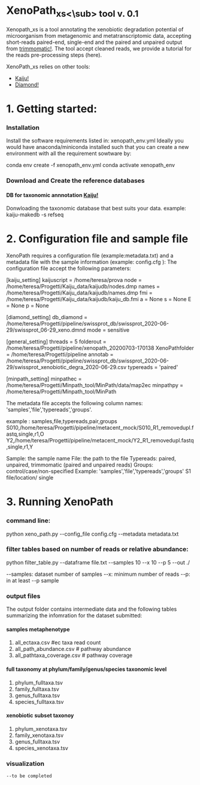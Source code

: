 # XenoPath<sub>xs<\sub> tool v. 0.1

Xenopath_xs is a tool annotating the xenobiotic degradation potential of microorganism from metagenomic and metatranscriptomic data, accepting short-reads paired-end, single-end and the paired and unpaired output from [trimmomatic!](http://www.usadellab.org/cms/?page=trimmomatic).
The tool accept cleaned reads, we provide a tutorial for the reads pre-processing steps (here).

XenoPath_xs relies on other tools:
 - [Kaiju!](https://github.com/bioinformatics-centre/kaiju)
 - [Diamond!](https://github.com/bbuchfink/diamond)





# 1. Getting started: 

### Installation 
Install the software requirements listed in: xenopath_env.yml
Ideally you would have anaconda/miniconda installed such that you can create a new environment with all the requirement sowtware 
by: 

conda env create -f xenopath_env.yml
conda activate xenopath_env

### Download and Create the reference databases

#### DB for taxonomic annnotation [Kaiju!](https://github.com/bioinformatics-centre/kaiju)

Donwloading the taxonomic database that best suits your data. 
example: 
    kaiju-makedb -s refseq 
    

# 2. Configuration file and sample file
XenoPath requires a configuration file (example:metadata.txt) and a metadata file with the sample information (example: config.cfg ): 
The configuration file accept the following parameters: 

\[kaiju_setting]
kaijuscript = /home/teresa/prova
node = /home/teresa/Progetti/Kaiju_data/kaijudb/nodes.dmp
names = /home/teresa/Progetti/Kaiju_data/kaijudb/names.dmp
fmi =  /home/teresa/Progetti/Kaiju_data/kaijudb/kaiju_db.fmi
a = None
s = None
E = None
p = None

\[diamond_setting]
db_diamond = /home/teresa/Progetti/pipeline/swissprot_db/swissprot_2020-06-29/swissprot_06-29_xeno.dmnd
mode = sensitive

\[general_setting]
threads = 5
folderout = /home/teresa/Progetti/pipeline/xenopath_20200703-170138
XenoPathfolder = /home/teresa/Progetti/pipeline
annotab = /home/teresa/Progetti/pipeline/swissprot_db/swissprot_2020-06-29/swissprot_xenobiotic_degra_2020-06-29.csv
typereads = 'paired'

\[minpath_setting]
minpathec = /home/teresa/Progetti/Minpath_tool/MinPath/data/map2ec
minpathpy = /home/teresa/Progetti/Minpath_tool/MinPath

The metadata file accepts the following column names: 'samples','file','typereads','groups'.
    
example : 
samples,file,typereads,pair,groups
S010,/home/teresa/Progetti/pipeline/metacent_mock/S010_R1_removedupl.fastq,single,r1,O
Y2,/home/teresa/Progetti/pipeline/metacent_mock/Y2_R1_removedupl.fastq,single,r1,Y
    
Sample: the sample name
File: the path to the file
Typereads: paired, unpaired, trimmomatic (paired and unpaired reads)
Groups: control/case/non-specified
Example: 
'samples','file','typereads','groups'
S1  file/location/ single 

# 3. Running XenoPath 
    
### command line:
python xeno_path.py --config_file config.cfg --metadata metadata.txt
    
### filter tables based on number of reads or relative abundance: 
python filter_table.py --dataframe file.txt --samples 10 --x 10 --p 5 --out ./
    
--samples: dataset number of samples
--x: minimum number of reads
--p: in at least --p sample
    
### output files
The output folder contains intermediate data and the following tables summarizing the infomration for the dataset submitted: 
#### samples metaphenotype
1. all_ectaxa.csv #ec taxa read count 
1. all_path_abundance.csv #  pathway abundance
1. all_pathtaxa_coverage.csv # pathway coverage 
    
#### full taxonomy at phylum/family/genus/species taxonomic level
1. phylum_fulltaxa.tsv  
1. family_fulltaxa.tsv
1. genus_fulltaxa.tsv
1. species_fulltaxa.tsv
    
#### xenobiotic subset taxonoy
1. phylum_xenotaxa.tsv
1. family_xenotaxa.tsv       
1. genus_fulltaxa.tsv
1. species_xenotaxa.tsv
   

    
### visualization 
    
    --to be completed
    
    
